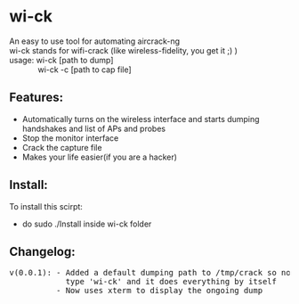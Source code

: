 # wi-ck
An easy to use tool for automating aircrack-ng  
wi-ck stands for wifi-crack (like wireless-fidelity, you get it ;) )  
usage: wi-ck [path to dump]  
&nbsp; &nbsp; &nbsp; &nbsp; &nbsp; &nbsp; &nbsp;wi-ck -c [path to cap file]

## Features:
- Automatically turns on the wireless interface and starts dumping handshakes and list of APs and probes
- Stop the monitor interface
- Crack the capture file
- Makes your life easier(if you are a hacker)
 ## Install:
To install this scirpt:
- do sudo ./Install inside wi-ck folder

## Changelog:
<pre>
v(0.0.1): - Added a default dumping path to /tmp/crack so now you just have to 
            type 'wi-ck' and it does everything by itself 
          - Now uses xterm to display the ongoing dump
</pre>
